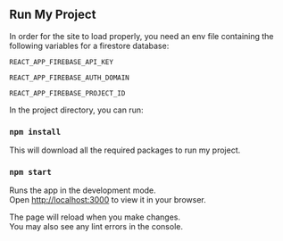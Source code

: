 ## Run My Project

In order for the site to load properly, you need an env file containing the following variables for a firestore database:

`REACT_APP_FIREBASE_API_KEY`

`REACT_APP_FIREBASE_AUTH_DOMAIN`

`REACT_APP_FIREBASE_PROJECT_ID`

In the project directory, you can run:

### `npm install`

This will download all the required packages to run my project.

### `npm start`

Runs the app in the development mode.\
Open [http://localhost:3000](http://localhost:3000) to view it in your browser.

The page will reload when you make changes.\
You may also see any lint errors in the console.
